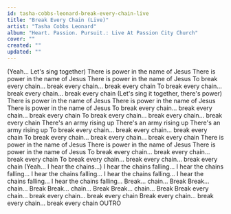 ```yaml
---
id: tasha-cobbs-leonard-break-every-chain-live
title: "Break Every Chain (Live)"
artist: "Tasha Cobbs Leonard"
album: "Heart. Passion. Pursuit.: Live At Passion City Church"
cover: ""
created: ""
updated: ""
---
```


(Yeah... Let's sing together) There is power in the name of Jesus
There is power in the name of Jesus
There is power in the name of Jesus
To break every chain... break every chain... break every chain
To break every chain... break every chain...  break every chain
(Let's sing it together, there's power)  There is power in the name of Jesus
There is power in the name of Jesus
There is power in the name of Jesus
To break every chain... break every chain... break every chain
To break every chain... break every chain... break every chain
There's an army rising up
There's an army rising up
There's an army rising up
To break every chain... break every chain... break every chain
To break every chain... break every chain... break every chain
There is power in the name of Jesus
There is power in the name of Jesus
There is power in the name of Jesus
To break every chain... break every chain... break every chain
To break every chain... break every chain... break every chain
(Yeah... I hear the chains...)  I hear the chains falling...
I hear the chains falling...
I hear the chains falling...
I hear the chains falling...
I hear the chains falling...
I hear the chains falling...
Break... chain... Break
Break... chain... Break
Break... chain... Break
Break... chain... Break
Break every chain... break every chain... break every chain
Break every chain... break every chain... break every chain
OUTRO